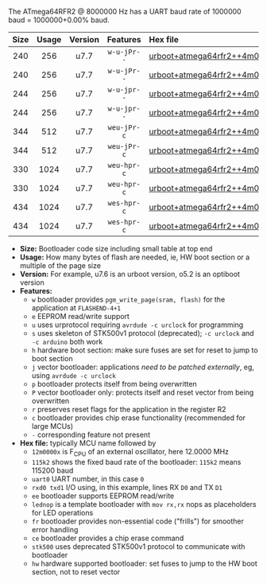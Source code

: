 The ATmega64RFR2 @ 8000000 Hz has a UART baud rate of 1000000 baud = 1000000+0.00% baud.

|Size|Usage|Version|Features|Hex file|
|:-:|:-:|:-:|:-:|:--|
|240|256|u7.7|`w-u-jPr--`|[urboot+atmega64rfr2++4m0000x++500k0_uart0_rxe0_txe1_lednop.hex](https://raw.githubusercontent.com/stefanrueger/urboot.hex/main/mcus/atmega64rfr2/external_oscillator/fcpu++4m0000_Hz/br++500k0_bps/urboot+atmega64rfr2++4m0000x++500k0_uart0_rxe0_txe1_lednop.hex)|
|240|256|u7.7|`w-u-jPr--`|[urboot+atmega64rfr2++4m0000x++500k0_uart1_rxd2_txd3_lednop.hex](https://raw.githubusercontent.com/stefanrueger/urboot.hex/main/mcus/atmega64rfr2/external_oscillator/fcpu++4m0000_Hz/br++500k0_bps/urboot+atmega64rfr2++4m0000x++500k0_uart1_rxd2_txd3_lednop.hex)|
|244|256|u7.7|`w-u-jpr--`|[urboot+atmega64rfr2++4m0000x++500k0_uart0_rxe0_txe1_lednop_fr.hex](https://raw.githubusercontent.com/stefanrueger/urboot.hex/main/mcus/atmega64rfr2/external_oscillator/fcpu++4m0000_Hz/br++500k0_bps/urboot+atmega64rfr2++4m0000x++500k0_uart0_rxe0_txe1_lednop_fr.hex)|
|244|256|u7.7|`w-u-jpr--`|[urboot+atmega64rfr2++4m0000x++500k0_uart1_rxd2_txd3_lednop_fr.hex](https://raw.githubusercontent.com/stefanrueger/urboot.hex/main/mcus/atmega64rfr2/external_oscillator/fcpu++4m0000_Hz/br++500k0_bps/urboot+atmega64rfr2++4m0000x++500k0_uart1_rxd2_txd3_lednop_fr.hex)|
|344|512|u7.7|`weu-jPr-c`|[urboot+atmega64rfr2++4m0000x++500k0_uart0_rxe0_txe1_ee_lednop_fr_ce.hex](https://raw.githubusercontent.com/stefanrueger/urboot.hex/main/mcus/atmega64rfr2/external_oscillator/fcpu++4m0000_Hz/br++500k0_bps/urboot+atmega64rfr2++4m0000x++500k0_uart0_rxe0_txe1_ee_lednop_fr_ce.hex)|
|344|512|u7.7|`weu-jPr-c`|[urboot+atmega64rfr2++4m0000x++500k0_uart1_rxd2_txd3_ee_lednop_fr_ce.hex](https://raw.githubusercontent.com/stefanrueger/urboot.hex/main/mcus/atmega64rfr2/external_oscillator/fcpu++4m0000_Hz/br++500k0_bps/urboot+atmega64rfr2++4m0000x++500k0_uart1_rxd2_txd3_ee_lednop_fr_ce.hex)|
|330|1024|u7.7|`weu-hpr-c`|[urboot+atmega64rfr2++4m0000x++500k0_uart0_rxe0_txe1_ee_lednop_fr_ce_hw.hex](https://raw.githubusercontent.com/stefanrueger/urboot.hex/main/mcus/atmega64rfr2/external_oscillator/fcpu++4m0000_Hz/br++500k0_bps/urboot+atmega64rfr2++4m0000x++500k0_uart0_rxe0_txe1_ee_lednop_fr_ce_hw.hex)|
|330|1024|u7.7|`weu-hpr-c`|[urboot+atmega64rfr2++4m0000x++500k0_uart1_rxd2_txd3_ee_lednop_fr_ce_hw.hex](https://raw.githubusercontent.com/stefanrueger/urboot.hex/main/mcus/atmega64rfr2/external_oscillator/fcpu++4m0000_Hz/br++500k0_bps/urboot+atmega64rfr2++4m0000x++500k0_uart1_rxd2_txd3_ee_lednop_fr_ce_hw.hex)|
|434|1024|u7.7|`wes-hpr-c`|[urboot+atmega64rfr2++4m0000x++500k0_uart0_rxe0_txe1_ee_lednop_fr_ce_stk500_hw.hex](https://raw.githubusercontent.com/stefanrueger/urboot.hex/main/mcus/atmega64rfr2/external_oscillator/fcpu++4m0000_Hz/br++500k0_bps/urboot+atmega64rfr2++4m0000x++500k0_uart0_rxe0_txe1_ee_lednop_fr_ce_stk500_hw.hex)|
|434|1024|u7.7|`wes-hpr-c`|[urboot+atmega64rfr2++4m0000x++500k0_uart1_rxd2_txd3_ee_lednop_fr_ce_stk500_hw.hex](https://raw.githubusercontent.com/stefanrueger/urboot.hex/main/mcus/atmega64rfr2/external_oscillator/fcpu++4m0000_Hz/br++500k0_bps/urboot+atmega64rfr2++4m0000x++500k0_uart1_rxd2_txd3_ee_lednop_fr_ce_stk500_hw.hex)|

- **Size:** Bootloader code size including small table at top end
- **Usage:** How many bytes of flash are needed, ie, HW boot section or a multiple of the page size
- **Version:** For example, u7.6 is an urboot version, o5.2 is an optiboot version
- **Features:**
  + `w` bootloader provides `pgm_write_page(sram, flash)` for the application at `FLASHEND-4+1`
  + `e` EEPROM read/write support
  + `u` uses urprotocol requiring `avrdude -c urclock` for programming
  + `s` uses skeleton of STK500v1 protocol (deprecated); `-c urclock` and `-c arduino` both work
  + `h` hardware boot section: make sure fuses are set for reset to jump to boot section
  + `j` vector bootloader: applications *need to be patched externally*, eg, using `avrdude -c urclock`
  + `p` bootloader protects itself from being overwritten
  + `P` vector bootloader only: protects itself and reset vector from being overwritten
  + `r` preserves reset flags for the application in the register R2
  + `c` bootloader provides chip erase functionality (recommended for large MCUs)
  + `-` corresponding feature not present
- **Hex file:** typically MCU name followed by
  + `12m0000x` is F<sub>CPU</sub> of an external oscillator, here 12.0000 MHz
  + `115k2` shows the fixed baud rate of the bootloader: `115k2` means 115200 baud
  + `uart0` UART number, in this case `0`
  + `rxd0 txd1` I/O using, in this example, lines RX `D0` and TX `D1`
  + `ee` bootloader supports EEPROM read/write
  + `lednop` is a template bootloader with `mov rx,rx` nops as placeholders for LED operations
  + `fr` bootloader provides non-essential code ("frills") for smoother error handling
  + `ce` bootloader provides a chip erase command
  + `stk500` uses deprecated STK500v1 protocol to communicate with bootloader
  + `hw` hardware supported bootloader: set fuses to jump to the HW boot section, not to reset vector
